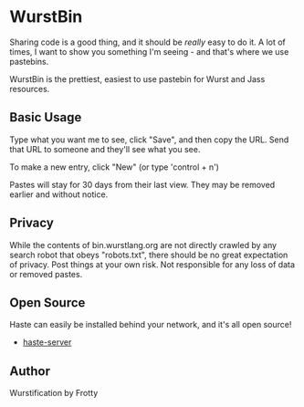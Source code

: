 # WurstBin

Sharing code is a good thing, and it should be _really_ easy to do it.
A lot of times, I want to show you something I'm seeing - and that's where we
use pastebins.

WurstBin is the prettiest, easiest to use pastebin for Wurst and Jass resources.

## Basic Usage

Type what you want me to see, click "Save", and then copy the URL.  Send that
URL to someone and they'll see what you see.

To make a new entry, click "New" (or type 'control + n')

Pastes will stay for 30 days from their last view.  They may be removed earlier
and without notice.

## Privacy

While the contents of bin.wurstlang.org are not directly crawled by any search robot
that obeys "robots.txt", there should be no great expectation of privacy.  Post
things at your own risk. Not responsible for any loss of data or removed
pastes.

## Open Source

Haste can easily be installed behind your network, and it's all open source!

* [haste-server](https://github.com/seejohnrun/haste-server)

## Author

Wurstification by Frotty
